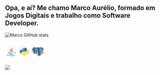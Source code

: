 ## Opa, e aí? Me chamo Marco Aurélio, formado em Jogos Digitais e trabalho como Software Developer.

![Marco GitHub stats](https://github-readme-stats.vercel.app/api?username=MarcoAurelioMeneses&show_icons=true&theme=transparent)

<div style="display: inline_block"><br>
   <img align="center" alt="marco-java" height="30" width="40" src="https://raw.githubusercontent.com/devicons/devicon/master/icons/java/java-original.svg">
  <img align="center" alt="marco-Python" height="30" width="40" src="https://raw.githubusercontent.com/devicons/devicon/master/icons/python/python-original.svg">
  <img align="center" alt="marco-postg" height="30" width="40" src="https://raw.githubusercontent.com/devicons/devicon/master/icons/postgresql/postgresql-original.svg">
  
</div>
  
  ##
 
<div> 
 	 <a href="https://www.linkedin.com/in/marco-aur%C3%A9lio-santos-de-meneses-666436162/" target="_blank"><img src="https://img.shields.io/badge/-LinkedIn-%230077B5?style=for-the-badge&logo=linkedin&logoColor=white" target="_blank"></a> 
  
</div>




